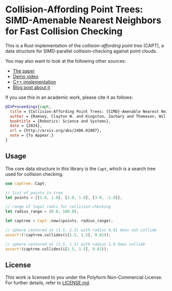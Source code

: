 # Collision-Affording Point Trees: SIMD-Amenable Nearest Neighbors for Fast Collision Checking

This is a Rust implementation of the _collision-affording point tree_ (CAPT), a data structure for
SIMD-parallel collision-checking against point clouds.

You may also want to look at the following other sources:

- [The paper](https://arxiv.org/abs/2406.02807)
- [Demo video](https://www.youtube.com/watch?v=BzDKdrU1VpM)
- [C++ implementation](https://github.com/KavrakiLab/vamp)
- [Blog post about it](https://www.claytonwramsey.com/blog/captree)

If you use this in an academic work, please cite it as follows:

```bibtex
@InProceedings{capt,
  title = {Collision-Affording Point Trees: {SIMD}-Amenable Nearest Neighbors for Fast Collision Checking},
  author = {Ramsey, Clayton W. and Kingston, Zachary and Thomason, Wil and Kavraki, Lydia E.},
  booktitle = {Robotics: Science and Systems},
  date = {2024},
  url = {http://arxiv.org/abs/2406.02807},
  note = {To Appear.}
}
```

## Usage

The core data structure in this library is the `Capt`, which is a search tree used for collision checking.

```rust
use captree::Capt;

// list of points in tree
let points = [[1.0, 1.0], [2.0, 1.0], [3.0, -1.0]];

// range of legal radii for collision-checking
let radius_range = (0.0, 100.0);

let captree = Capt::new(&points, radius_range);

// sphere centered at (1.5, 1.5) with radius 0.01 does not collide
assert!(!captree.collides(&[1.5, 1.5], 0.01));

// sphere centered at (1.5, 1.5) with radius 1.0 does collide
assert!(captree.collides(&[1.5, 1.5], 0.01));
```

## License

This work is licensed to you under the Polyform Non-Commercial License.
For further details, refer to [LICENSE.md](/LICENSE.md).
